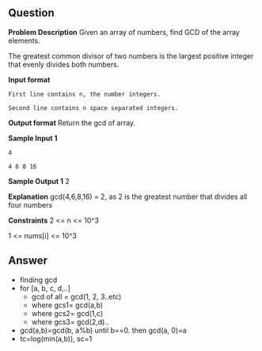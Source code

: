 ## Question
**Problem Description**
Given an array of numbers, find GCD of the array elements.

The greatest common divisor of two numbers is the largest positive integer that evenly divides both numbers.

**Input format**

```
First line contains n, the number integers.

Second line contains n space separated integers.
```

**Output format**
Return the gcd of array.

**Sample Input 1**

```
4

4 6 8 16
```

**Sample Output 1**
2

**Explanation**
gcd(4,6,8,16) = 2, as 2 is the greatest number that divides all four numbers

**Constraints**
2 <= n <= 10^3

1 <= nums[i] <= 10^3

## Answer
- finding gcd 
- for [a, b, c, d,..] 
    - gcd of all = gcd(1, 2, 3..etc)
    - where gcs1= gcd(a,b)
    - where gcs2= gcd(1,c)
    - where gcs3= gcd(2,d)..
- gcd(a,b)=gcd(b, a%b) until b==0. then gcd(a, 0)=a
- tc=log(min(a,b)), sc=1